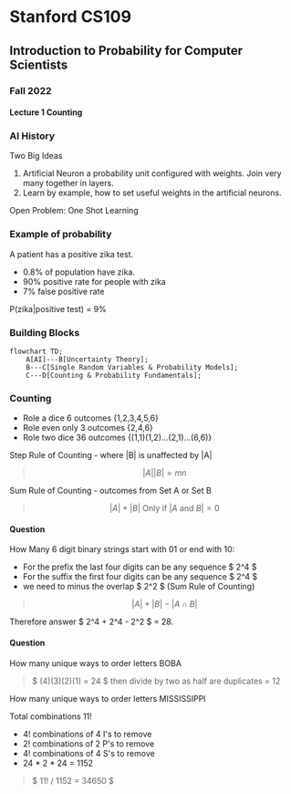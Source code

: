 # Stanford CS109 
## Introduction to Probability for Computer Scientists
### Fall 2022
#### Lecture 1 Counting

### AI History

Two Big Ideas

1. Artificial Neuron a probability unit configured with weights. Join very many together in layers.
2. Learn by example, how to set useful weights in the artificial neurons.

Open Problem: One Shot Learning

### Example of probability

A patient has a positive zika test.
- 0.8% of population have zika.
- 90% positive rate for people with zika
- 7% false positive rate 

P(zika|positive test) = 9% 

### Building Blocks

```mermaid
flowchart TD;
    A[AI]---B[Uncertainty Theory];
    B---C[Single Random Variables & Probability Models];
    C---D[Counting & Probability Fundamentals];
```

### Counting

- Role a dice 6 outcomes {1,2,3,4,5,6}
- Role even only 3 outcomes {2,4,6}
- Role two dice 36 outcomes {(1,1)(1,2)...(2,1)...(6,6)}

Step Rule of Counting - where |B| is unaffected by |A|
> $$ |A||B| = mn $$

Sum Rule of Counting - outcomes from Set A or Set B
> $$ |A| + |B| \text{ Only if } |A \text{ and } B| = 0 $$

#### Question

How Many 6 digit binary strings start with 01 or end with 10:

- For the prefix the last four digits can be any sequence $ 2^4 $ 
- For the suffix the first four digits can be any sequence $ 2^4 $ 
- we need to minus the overlap $ 2^2 $ (Sum Rule of Counting)

> $$ |A| + |B| - |A \cap B| $$

Therefore answer $ 2^4 + 2^4 - 2^2 $ = 28.

#### Question

How many unique ways to order letters BOBA

> $ (4)(3)(2)(1) = 24 $ then divide by two as half are duplicates = 12

How many unique ways to order letters MISSISSIPPI

Total combinations 11!
- 4! combinations of 4 I's to remove
- 2! combinations of 2 P's to remove
- 4! combinations of 4 S's to remove
- 24 * 2 * 24 = 1152

> $ 11! / 1152 = 34650 $
